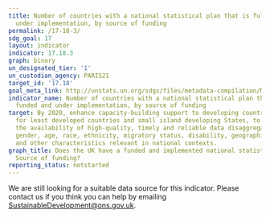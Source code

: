 ```yaml
---
title: Number of countries with a national statistical plan that is fully funded and
  under implementation, by source of funding
permalink: /17-18-3/
sdg_goal: 17
layout: indicator
indicator: 17.18.3
graph: binary
un_designated_tier: '1'
un_custodian_agency: PARIS21
target_id: '17.18'
goal_meta_link: http://unstats.un.org/sdgs/files/metadata-compilation/Metadata-Goal-17.pdf
indicator_name: Number of countries with a national statistical plan that is fully
  funded and under implementation, by source of funding
target: By 2020, enhance capacity-building support to developing countries, including
  for least developed countries and small island developing States, to increase significantly
  the availability of high-quality, timely and reliable data disaggregated by income,
  gender, age, race, ethnicity, migratory status, disability, geographic location
  and other characteristics relevant in national contexts.
graph_title: Does the UK have a funded and implemented national statistics program?
  Source of funding?
reporting_status: notstarted
---
```


We are still looking for a suitable data source for this indicator. Please contact us if you think you can help by emailing <a href="mailto:SustainableDevelopment@ons.gov.uk">SustainableDevelopment@ons.gov.uk</a>.


